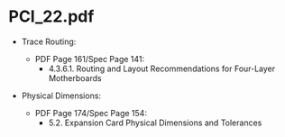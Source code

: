 # PCI_22.pdf

- Trace Routing:
    - PDF Page 161/Spec Page 141:
        - 4.3.6.1. Routing and Layout Recommendations for Four-Layer Motherboards

- Physical Dimensions:
    - PDF Page 174/Spec Page 154:
        - 5.2. Expansion Card Physical Dimensions and Tolerances